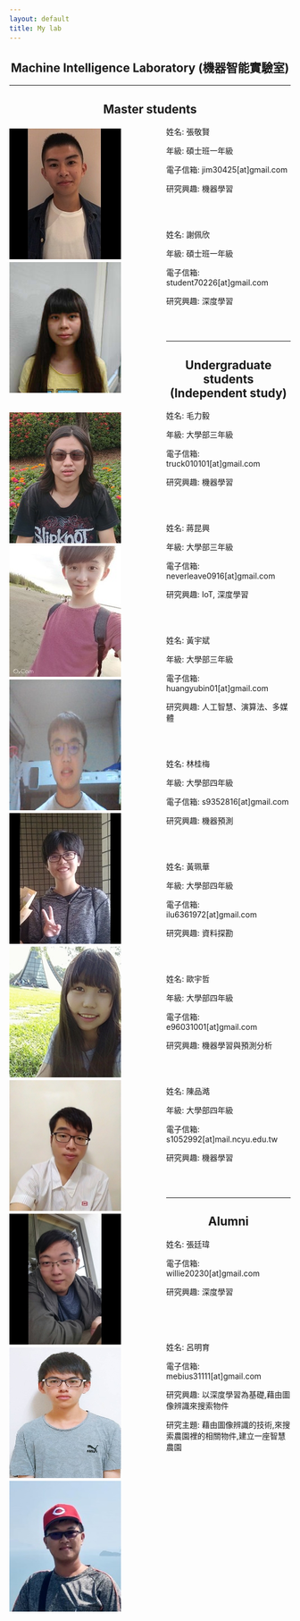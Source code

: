 ```yaml
---
layout: default
title: My lab
---
```


<h2 style="text-align: center">Machine Intelligence Laboratory (機器智能實驗室)</h2>

<hr>

<h2 style="text-align: center">Master students</h2>

<img src="xian.png" align="left" style="margin-top:5px; margin-right:81px" alt="Jin-Xian"/>

姓名: 張敬賢

年級: 碩士班一年級

電子信箱: jim30425[at]gmail.com

研究興趣: 機器學習

<br/>

<br/>

<img src="Pei-Hsin.png" align="left" style="margin-top:5px; margin-right:81px" alt="Jin-Xian"/>

姓名: 謝佩欣

年級: 碩士班一年級

電子信箱: student70226[at]gmail.com

研究興趣: 深度學習

<br/>

<br/>

<hr>

<h2 style="text-align: center">Undergraduate students (Independent study)</h2>

<img src="Li-Yi.png" align="left" style="margin-top:5px; margin-right:81px" alt="Li-Yi"/>

姓名: 毛力毅

年級: 大學部三年級

電子信箱: truck010101[at]gmail.com

研究興趣: 機器學習

<br/>

<br/>

<img src="Kun-Hsing.png" align="left" style="margin-top:5px; margin-right:81px" alt="Kun-Hsing"/>

姓名: 蔣昆興

年級: 大學部三年級

電子信箱: neverleave0916[at]gmail.com

研究興趣: IoT, 深度學習

<br/>

<br/>

<img src="Yu-Pin.png" align="left" style="margin-top:5px; margin-right:81px" alt="Yu-Pin"/>

姓名: 黃宇斌

年級: 大學部三年級

電子信箱: huangyubin01[at]gmail.com

研究興趣: 人工智慧、演算法、多媒體 

<br/>

<br/>


<img src="lin.png" align="left" style="margin-top:5px; margin-right:81px" alt="lin"/>

姓名: 林桂梅

年級: 大學部四年級

電子信箱: s9352816[at]gmail.com

研究興趣: 機器預測

<br/>

<br/>

<img src="huang.png" align="left" style="margin-top:5px; margin-right:81px" alt="huang"/>

姓名: 黃珮華

年級: 大學部四年級

電子信箱: ilu6361972[at]gmail.com

研究興趣: 資料探勘

<br/>

<br/>

<img src="ou.png" align="left" style="margin-top:5px; margin-right:81px" alt="ou"/>

姓名: 歐宇哲

年級: 大學部四年級

電子信箱: e96031001[at]gmail.com

研究興趣: 機器學習與預測分析

<br/>

<br/>

<img src="chen.png" align="left" style="margin-top:5px; margin-right:81px" alt="chen"/>

姓名: 陳品澔

年級: 大學部四年級

電子信箱: s1052992[at]mail.ncyu.edu.tw

研究興趣: 機器學習

<br/>

<br/>

<hr>

<h2 style="text-align: center">Alumni</h2>

<img src="tingwei.png" align="left" style="margin-top:5px; margin-right:81px" alt="tingwei"/>

姓名: 張廷瑋

<!--年級: 碩士班一年級-->

電子信箱: willie20230[at]gmail.com

研究興趣: 深度學習

<br/>

<br/>

<br/>

<img src="lu.png" align="left" style="margin-top:5px; margin-right:81px" alt="lu"/>

姓名: 呂明育

<!--年級: 碩士班一年級-->

電子信箱: mebius31111[at]gmail.com

研究興趣: 以深度學習為基礎,藉由圖像辨識來搜索物件

研究主題: 藉由圖像辨識的技術,來搜索農園裡的相關物件,建立一座智慧農園

<br/>

<br/>
